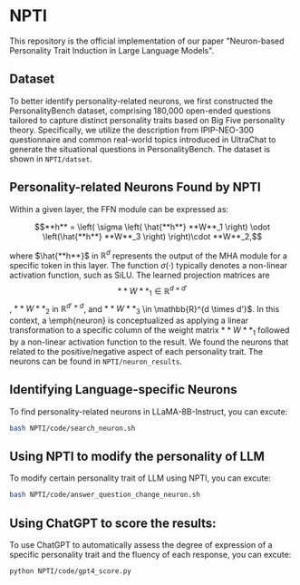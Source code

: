 # NPTI
This repository is the official implementation of our paper "Neuron-based Personality Trait Induction in Large Language Models".
## Dataset
To better identify personality-related neurons, we first constructed the PersonalityBench dataset, comprising 180,000 open-ended questions tailored to capture distinct personality traits based on Big Five personality theory. Specifically, we utilize the description from IPIP-NEO-300 questionnaire and common real-world topics introduced in UltraChat to generate the situational questions in PersonalityBench. The dataset is shown in `NPTI/datset`. 
## Personality-related Neurons Found by NPTI
Within a given layer, the FFN module can be expressed as:

$$**h** = \left( \sigma \left( \hat{**h**} **W**_1 \right) \odot \left(\hat{**h**} **W**_3 \right) \right)\cdot **W**_2,$$

where $\hat{**h**}$ in $\mathbb{R}^{d}$ represents the output of the MHA module for a specific token in this layer. The function $\sigma(\cdot)$ typically denotes a non-linear activation function, such as SiLU. The learned projection matrices are $$**W**_1 \in \mathbb{R}^{d \times d'}$$, $**W**_2$ in $\mathbb{R}^{d' \times d}$, and $**W**_3$ \in \mathbb{R}^{d \times d'}$. In this context, a \emph{neuron} is conceptualized as applying a linear transformation to a specific column of the weight matrix $**W**_1$ followed by a non-linear activation function to the result.
We found the neurons that related to the positive/negative aspect of each personality trait. The neurons can be found in `NPTI/neuron_results`.
## Identifying Language-specific Neurons
To find personality-related neurons in LLaMA-8B-Instruct, you can excute:
```bash
bash NPTI/code/search_neuron.sh
```
## Using NPTI to modify the personality of LLM
To modify certain personality trait of LLM using NPTI, you can excute:  
```bash
bash NPTI/code/answer_question_change_neuron.sh
```
## Using ChatGPT to score the results:
To use ChatGPT to automatically assess the degree of expression of a specific personality trait and the fluency of each response, you can excute: 
```bash
python NPTI/code/gpt4_score.py
```
